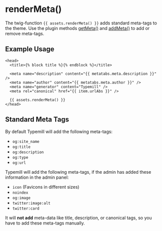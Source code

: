 # renderMeta()

The twig-function `{{ assets.renderMeta() }}` adds standard meta-tags to the theme. Use the plugin methods [getMeta()](/plugin-developers/method-overview#h-this-addmetakey-meta) and [addMeta()](/plugin-developers/method-overview#h-this-addmetakey-meta) to add or remove meta-tags.

## Example Usage

````Twig
<head> 
  <title>{% block title %}{% endblock %}</title>

  <meta name="description" content="{{ metatabs.meta.description }}" />
  <meta name="author" content="{{ metatabs.meta.author }}" />
  <meta name="generator" content="Typemill" /> 
  <meta rel="canonical" href="{{ item.urlAbs }}" /> 

  {{ assets.renderMeta() }}
</head>
````



## Standard Meta Tags

By default Typemill will add the following meta-tags:

* `og:site_name`
* `og:title`
* `og:description`
* `og:type`
* `og:url`

Typemill will add the following meta-tags, if the admin has added these information in the admin panel:

* `icon` (Favicons in different sizes)
* `noindex`
* `og:image`
* `twitter:image:alt`
* `twitter:card`

It will **not add** meta-data like title, description, or canonical tags, so you have to add these meta-tags manually.


